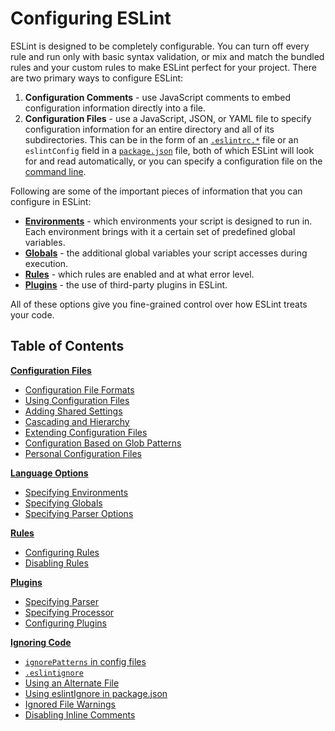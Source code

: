 # Configuring ESLint
ESLint is designed to be completely configurable. You can turn off every rule and run only with basic syntax validation, or mix and match the bundled rules and your custom rules to make ESLint perfect for your project. There are two primary ways to configure ESLint:

1. **Configuration Comments** - use JavaScript comments to embed configuration information directly into a file.
1. **Configuration Files** - use a JavaScript, JSON, or YAML file to specify configuration information for an entire directory and all of its subdirectories. This can be in the form of an [`.eslintrc.*`](./configuring-files#configuration-file-formats) file or an `eslintConfig` field in a [`package.json`](https://docs.npmjs.com/files/package.json) file, both of which ESLint will look for and read automatically, or you can specify a configuration file on the [command line](https://eslint.org/docs/user-guide/command-line-interface).

Following are some of the important pieces of information that you can configure in ESLint:

* [**Environments**](./language-options.md#specifying-environments) - which environments your script is designed to run in. Each environment brings with it a certain set of predefined global variables.
* [**Globals**](./language-options.md#specifying-globals) - the additional global variables your script accesses during execution.
* [**Rules**](rules.md) - which rules are enabled and at what error level.
* [**Plugins**](plugins.md) - the use of third-party plugins in ESLint.

All of these options give you fine-grained control over how ESLint treats your code.

## Table of Contents

[**Configuration Files**](configuration-files.md)

* [Configuration File Formats](./configuration-files.md#configuration-file-formats)
* [Using Configuration Files](./configuration-files.md#using-configuration-files)
* [Adding Shared Settings](./configuration-files.md#adding-shared-settings)
* [Cascading and Hierarchy](./configuration-files.md#cascading-and-hierarchy)
* [Extending Configuration Files](./configuring-files.md#extending-configuration-files)
* [Configuration Based on Glob Patterns](./configuration-files.md#configuration-based-on-glon-patterns)
* [Personal Configuration Files](./configuration-files.md#personal-configuration-files)

[**Language Options**](language-options.md)

* [Specifying Environments](./language-options.md#specifying-environments)
* [Specifying Globals](./language-options.md#specifying-globals)
* [Specifying Parser Options](./language-options.md#specifying-parser-options)

[**Rules**](rules.md)

* [Configuring Rules](./rules.md#configuring-rules)
* [Disabling Rules](./rules.md#disabling-rules)

[**Plugins**](plugins.md)

* [Specifying Parser](./plugins.md#specifying-parser)
* [Specifying Processor](./plugins.md#specifying-processor)
* [Configuring Plugins](./plugins.md#configuring-plugins)

[**Ignoring Code**](ignoring-code.md)

* [`ignorePatterns` in config files](./ignoring-code.md#ignorepatterns-in-config-files)
* [`.eslintignore`](./ignoring-code.md#eslintignore)
* [Using an Alternate File](./ignoring-code.md#using-an-alternate-file)
* [Using eslintIgnore in package.json](./ignoring-code.md#using-eslintignore-in-package.json)
* [Ignored File Warnings](./ignoring-code.md#ignored-file-warnings)
* [Disabling Inline Comments](./ignoring-code.md#disabling-inline-comments)
